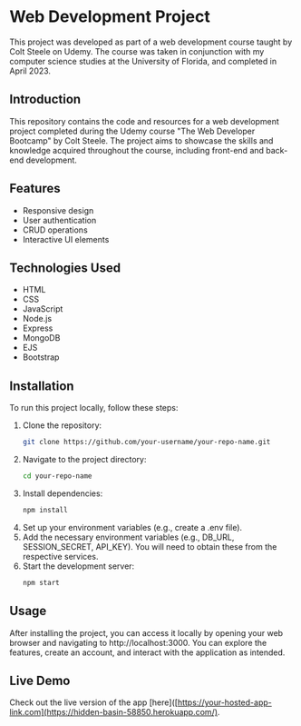 # Web Development Project

This project was developed as part of a web development course taught by Colt Steele on Udemy. The course was taken in conjunction with my computer science studies at the University of Florida, and completed in April 2023.

## Introduction

This repository contains the code and resources for a web development project completed during the Udemy course "The Web Developer Bootcamp" by Colt Steele. The project aims to showcase the skills and knowledge acquired throughout the course, including front-end and back-end development.

## Features

- Responsive design
- User authentication
- CRUD operations
- Interactive UI elements

## Technologies Used

- HTML
- CSS
- JavaScript
- Node.js
- Express
- MongoDB
- EJS
- Bootstrap

## Installation

To run this project locally, follow these steps:

1. Clone the repository:
   ```bash
   git clone https://github.com/your-username/your-repo-name.git
2. Navigate to the project directory:
   ```bash
   cd your-repo-name
3. Install dependencies:
   ```bash
   npm install
4. Set up your environment variables (e.g., create a .env file).
5. Add the necessary environment variables (e.g., DB_URL, SESSION_SECRET, API_KEY). You will need to obtain these from the respective services.
6. Start the development server:
   ```bash
   npm start

## Usage
  
After installing the project, you can access it locally by opening your web browser and navigating to http://localhost:3000. You can explore the features, create an account, and interact with the application as intended.

## Live Demo

Check out the live version of the app [here]([https://your-hosted-app-link.com](https://hidden-basin-58850.herokuapp.com/).

